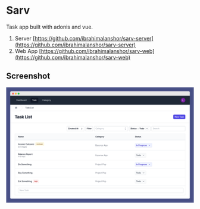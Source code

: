 # Sarv

Task app built with adonis and vue.

1. Server [https://github.com/ibrahimalanshor/sarv-server](https://github.com/ibrahimalanshor/sarv-server)
2. Web App [https://github.com/ibrahimalanshor/sarv-web](https://github.com/ibrahimalanshor/sarv-web)

## Screenshot

![Screenshot](screenshot.png)